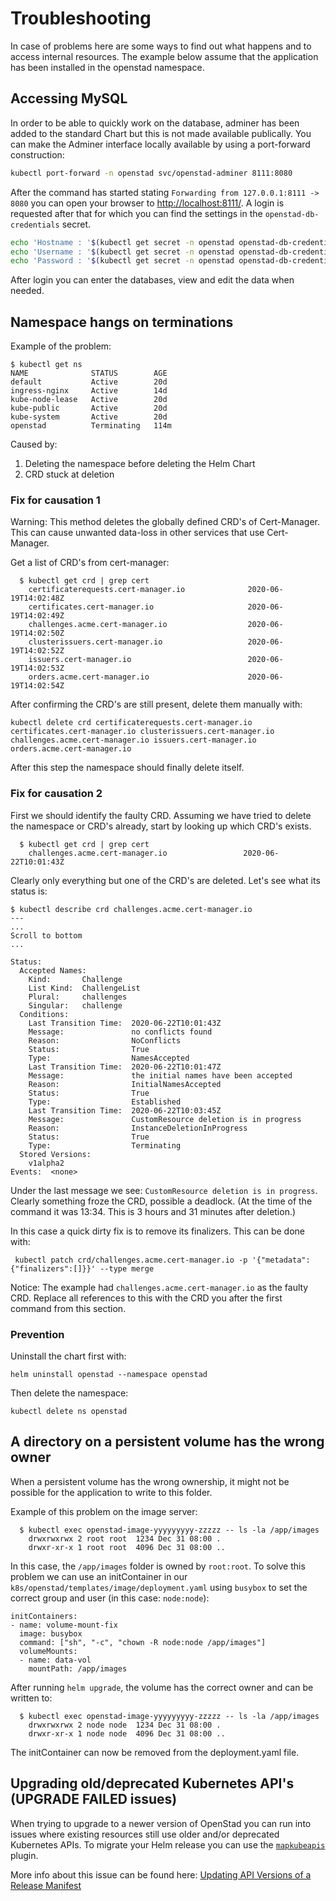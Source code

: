 # Troubleshooting

In case of problems here are some ways to find out what happens and to access internal resources.
The example below assume that the application has been installed in the openstad namespace.

## Accessing MySQL

In order to be able to quickly work on the database, adminer has been added to the standard Chart but this is not made available publically.
You can make the Adminer interface locally available by using a port-forward construction:

```bash
kubectl port-forward -n openstad svc/openstad-adminer 8111:8080
```

After the command has started stating `Forwarding from 127.0.0.1:8111 -> 8080` you can open your browser to [http://localhost:8111/](http://localhost:8111/).
A login is requested after that for which you can find the settings in the `openstad-db-credentials` secret.

```bash
echo 'Hostname : '$(kubectl get secret -n openstad openstad-db-credentials -o=jsonpath='{.data.hostname}' | base64 -d)
echo 'Username : '$(kubectl get secret -n openstad openstad-db-credentials -o=jsonpath='{.data.username}' | base64 -d)
echo 'Password : '$(kubectl get secret -n openstad openstad-db-credentials -o=jsonpath='{.data.password}' | base64 -d)
```

After login you can enter the databases, view and edit the data when needed.

## Namespace hangs on terminations

Example of the problem:
```
$ kubectl get ns
NAME              STATUS        AGE
default           Active        20d
ingress-nginx     Active        14d
kube-node-lease   Active        20d
kube-public       Active        20d
kube-system       Active        20d
openstad          Terminating   114m
```

Caused by:
1. Deleting the namespace before deleting the Helm Chart
2. CRD stuck at deletion

### Fix for causation 1

Warning: This method deletes the globally defined CRD's of Cert-Manager.
This can cause unwanted data-loss in other services that use Cert-Manager.

Get a list of CRD's from cert-manager: 
```
  $ kubectl get crd | grep cert
    certificaterequests.cert-manager.io              2020-06-19T14:02:48Z
    certificates.cert-manager.io                     2020-06-19T14:02:49Z
    challenges.acme.cert-manager.io                  2020-06-19T14:02:50Z
    clusterissuers.cert-manager.io                   2020-06-19T14:02:52Z
    issuers.cert-manager.io                          2020-06-19T14:02:53Z
    orders.acme.cert-manager.io                      2020-06-19T14:02:54Z
```

After confirming the CRD's are still present, delete them manually with:
```
kubectl delete crd certificaterequests.cert-manager.io certificates.cert-manager.io clusterissuers.cert-manager.io challenges.acme.cert-manager.io issuers.cert-manager.io orders.acme.cert-manager.io
```

After this step the namespace should finally delete itself.

### Fix for causation 2

First we should identify the faulty CRD.
Assuming we have tried to delete the namespace or CRD's already, 
start by looking up which CRD's exists.

```
  $ kubectl get crd | grep cert
    challenges.acme.cert-manager.io                 2020-06-22T10:01:43Z
```
 
Clearly only everything but one of the CRD's are deleted. 
Let's see what its status is:
```
$ kubectl describe crd challenges.acme.cert-manager.io
---
...
Scroll to bottom
...

Status:
  Accepted Names:
    Kind:       Challenge
    List Kind:  ChallengeList
    Plural:     challenges
    Singular:   challenge
  Conditions:
    Last Transition Time:  2020-06-22T10:01:43Z
    Message:               no conflicts found
    Reason:                NoConflicts
    Status:                True
    Type:                  NamesAccepted
    Last Transition Time:  2020-06-22T10:01:47Z
    Message:               the initial names have been accepted
    Reason:                InitialNamesAccepted
    Status:                True
    Type:                  Established
    Last Transition Time:  2020-06-22T10:03:45Z
    Message:               CustomResource deletion is in progress
    Reason:                InstanceDeletionInProgress
    Status:                True
    Type:                  Terminating
  Stored Versions:
    v1alpha2
Events:  <none>
```
 Under the last message we see: `CustomResource deletion is in progress`. 
 Clearly something froze the CRD, possible a deadlock. (At the time of the
 command it was 13:34. This is 3 hours and 31 minutes after deletion.)
 
 In this case a quick dirty fix is to remove its finalizers.
 This can be done with:
 
```
 kubectl patch crd/challenges.acme.cert-manager.io -p '{"metadata":{"finalizers":[]}}' --type merge 
```

Notice:
The example had `challenges.acme.cert-manager.io` as the faulty CRD.
Replace all references to this with the CRD you after the first command
from this section.

### Prevention

Uninstall the chart first with:
```
helm uninstall openstad --namespace openstad
```

Then delete the namespace:
```
kubectl delete ns openstad
```

## A directory on a persistent volume has the wrong owner

When a persistent volume has the wrong ownership, it might not be possible for the application to write to this folder.

Example of this problem on the image server:

```
  $ kubectl exec openstad-image-yyyyyyyyy-zzzzz -- ls -la /app/images
    drwxrwxrwx 2 root root  1234 Dec 31 08:00 .
    drwxr-xr-x 1 root root  4096 Dec 31 08:00 ..
```

In this case, the `/app/images` folder is owned by `root:root`. 
To solve this problem we can use an initContainer in our `k8s/openstad/templates/image/deployment.yaml` using `busybox` to set the correct group and user (in this case: `node:node`):

```
initContainers:
- name: volume-mount-fix
  image: busybox
  command: ["sh", "-c", "chown -R node:node /app/images"]
  volumeMounts:
  - name: data-vol
    mountPath: /app/images
```

After running `helm upgrade`, the volume has the correct owner and can be written to:

```
  $ kubectl exec openstad-image-yyyyyyyyy-zzzzz -- ls -la /app/images
    drwxrwxrwx 2 node node  1234 Dec 31 08:00 .
    drwxr-xr-x 1 node node  4096 Dec 31 08:00 ..
```

The initContainer can now be removed from the deployment.yaml file.

## Upgrading old/deprecated Kubernetes API's (UPGRADE FAILED issues)

When trying to upgrade to a newer version of OpenStad you can run into issues where existing resources still use older and/or deprecated Kubernetes APIs. To migrate your Helm release you can use the [`mapkubeapis`](https://github.com/helm/helm-mapkubeapis) plugin. 

More info about this issue can be found here: [Updating API Versions of a Release Manifest](https://helm.sh/docs/topics/kubernetes_apis/#updating-api-versions-of-a-release-manifest)
